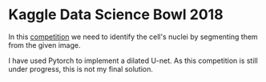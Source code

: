 # Kaggle Data Science Bowl 2018

In this <a href='https://www.kaggle.com/c/data-science-bowl-2018'>competition</a> we need to identify the cell's nuclei by segmenting them from the given image.

I have used Pytorch to implement a dilated U-net. As this competition is still under progress, this is not my final solution.


